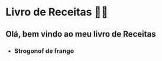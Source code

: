 # Livro de Receitas :man_cook: #

## Olá, bem vindo ao meu livro de Receitas  ##



- ### Strogonof de frango ###
